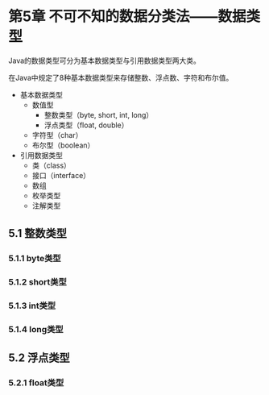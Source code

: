 # 第5章 不可不知的数据分类法——数据类型

Java的数据类型可分为基本数据类型与引用数据类型两大类。

在Java中规定了8种基本数据类型来存储整数、浮点数、字符和布尔值。

* 基本数据类型
    * 数值型
        * 整数类型（byte, short, int, long）
        * 浮点类型（float, double）
    * 字符型（char）
    * 布尔型（boolean）
* 引用数据类型
    * 类（class）
    * 接口（interface）
    * 数组
    * 枚举类型
    * 注解类型

## 5.1 整数类型

### 5.1.1 byte类型

### 5.1.2 short类型

### 5.1.3 int类型

### 5.1.4 long类型

## 5.2 浮点类型

### 5.2.1 float类型


